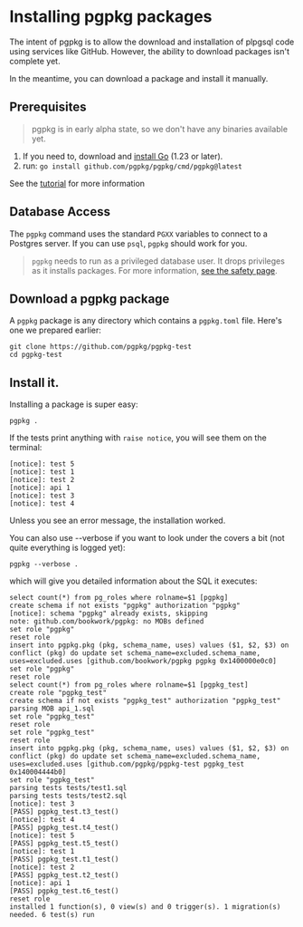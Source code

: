 # Installing pgpkg packages

The intent of pgpkg is to allow the download and installation of plpgsql code using services like GitHub.
However, the ability to download packages isn't complete yet.

In the meantime, you can download a package and install it manually.

## Prerequisites

> pgpkg is in early alpha state, so we don't have any binaries available yet.

1. If you need to, download and [install Go](https://go.dev/dl/) (1.23 or later).
2. run: `go install github.com/pgpkg/pgpkg/cmd/pgpkg@latest`

See the [tutorial](tutorial/tutorial.md) for more information

## Database Access

The `pgpkg` command uses the standard `PGXX` variables to connect to a Postgres server. If you can use `psql`,
`pgpkg` should work for you.

> `pgpkg` needs to run as a privileged database user. It drops privileges as it installs packages. For more
information, [see the safety page](safety.md).

## Download a pgpkg package

A `pgpkg` package is any directory which contains a `pgpkg.toml` file. Here's one we prepared earlier:

    git clone https://github.com/pgpkg/pgpkg-test
    cd pgpkg-test
    
## Install it.

Installing a package is super easy:

    pgpkg .

If the tests print anything with `raise notice`, you will see them on the terminal:

    [notice]: test 5
    [notice]: test 1
    [notice]: test 2
    [notice]: api 1
    [notice]: test 3
    [notice]: test 4

Unless you see an error message, the installation worked.

You can also use --verbose if you want to look under the covers a bit (not quite everything is logged yet):

    pgpkg --verbose .

which will give you detailed information about the SQL it executes:

    select count(*) from pg_roles where rolname=$1 [pgpkg]
    create schema if not exists "pgpkg" authorization "pgpkg"
    [notice]: schema "pgpkg" already exists, skipping
    note: github.com/bookwork/pgpkg: no MOBs defined
    set role "pgpkg"
    reset role
    insert into pgpkg.pkg (pkg, schema_name, uses) values ($1, $2, $3) on conflict (pkg) do update set schema_name=excluded.schema_name, uses=excluded.uses [github.com/bookwork/pgpkg pgpkg 0x1400000e0c0]
    set role "pgpkg"
    reset role
    select count(*) from pg_roles where rolname=$1 [pgpkg_test]
    create role "pgpkg_test"
    create schema if not exists "pgpkg_test" authorization "pgpkg_test"
    parsing MOB api_1.sql
    set role "pgpkg_test"
    reset role
    set role "pgpkg_test"
    reset role
    insert into pgpkg.pkg (pkg, schema_name, uses) values ($1, $2, $3) on conflict (pkg) do update set schema_name=excluded.schema_name, uses=excluded.uses [github.com/pgpkg/pgpkg-test pgpkg_test 0x140004444b0]
    set role "pgpkg_test"
    parsing tests tests/test1.sql
    parsing tests tests/test2.sql
    [notice]: test 3
    [PASS] pgpkg_test.t3_test()
    [notice]: test 4
    [PASS] pgpkg_test.t4_test()
    [notice]: test 5
    [PASS] pgpkg_test.t5_test()
    [notice]: test 1
    [PASS] pgpkg_test.t1_test()
    [notice]: test 2
    [PASS] pgpkg_test.t2_test()
    [notice]: api 1
    [PASS] pgpkg_test.t6_test()
    reset role
    installed 1 function(s), 0 view(s) and 0 trigger(s). 1 migration(s) needed. 6 test(s) run
